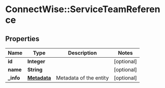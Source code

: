 # ConnectWise::ServiceTeamReference

## Properties
Name | Type | Description | Notes
------------ | ------------- | ------------- | -------------
**id** | **Integer** |  | [optional] 
**name** | **String** |  | [optional] 
**_info** | [**Metadata**](Metadata.md) | Metadata of the entity | [optional] 


